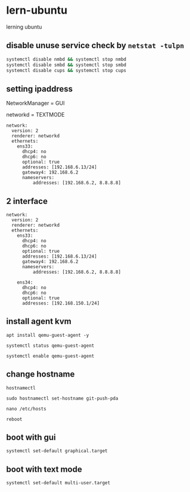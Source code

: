 # lern-ubuntu
lerning ubuntu

## disable unuse service check by `netstat -tulpn`

```bash
systemctl disable nmbd && systemctl stop nmbd
systemctl disable smbd && systemctl stop smbd
systemctl disable cups && systemctl stop cups
```

## setting ipaddress

NetworkManager = GUI

networkd = TEXTMODE

````
network:
  version: 2
  renderer: networkd
  ethernets:
    ens33:
      dhcp4: no
      dhcp6: no
      optional: true
      addresses: [192.168.6.13/24]
      gateway4: 192.168.6.2
      nameservers:
          addresses: [192.168.6.2, 8.8.8.8]
````

## 2 interface


````
network:
  version: 2
  renderer: networkd
  ethernets:
    ens33:
      dhcp4: no
      dhcp6: no
      optional: true
      addresses: [192.168.6.13/24]
      gateway4: 192.168.6.2
      nameservers:
          addresses: [192.168.6.2, 8.8.8.8]

    ens34:
      dhcp4: no
      dhcp6: no
      optional: true
      addresses: [192.168.150.1/24]
````


## install agent kvm

````
apt install qemu-guest-agent -y

systemctl status qemu-guest-agent

systemctl enable qemu-guest-agent
````

## change hostname

````
hostnamectl

sudo hostnamectl set-hostname git-push-pda

nano /etc/hosts

reboot
````

## boot with gui

````
systemctl set-default graphical.target
````

## boot with text mode

````
systemctl set-default multi-user.target
````
